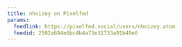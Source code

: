 ```yaml
---
title: nhoizey on Pixelfed
params:
  feedlink: https://pixelfed.social/users/nhoizey.atom
  feedid: 2502a694e6bc4b4a73e31733a91b49e6
---
```

